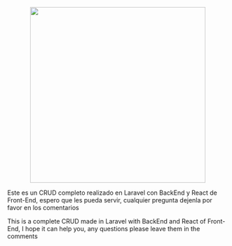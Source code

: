 <p align="center"><img src="https://res.cloudinary.com/dtfbvvkyp/image/upload/v1566331377/laravel-logolockup-cmyk-red.svg" width="400"></p>



Este es un CRUD completo realizado en Laravel con BackEnd y React de Front-End, espero que les pueda servir, cualquier pregunta dejenla por favor en los comentarios

This is a complete CRUD made in Laravel with BackEnd and React of Front-End, I hope it can help you, any questions please leave them in the comments
